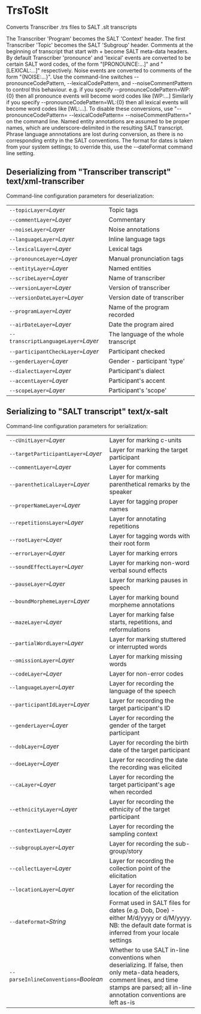 # TrsToSlt

Converts Transcriber .trs files to SALT .slt transcripts

The Transcriber 'Program' becomes the SALT 'Context' header.
The first Transcriber 'Topic' becomes the SALT 'Subgroup' header.
Comments at the beginning of transcript that start with + become SALT meta-data headers.
By default  Transcriber 'pronounce' and 'lexical' events are converted to be  certain SALT word codes, of the form "[PRONOUNCE:...]" and "[LEXICAL:...]" respectively. Noise events are converted to comments of the form "{NOISE:...}". Use the command-line switches --pronounceCodePattern, --lexicalCodePattern, and --noiseCommentPattern to control this behaviour.
e.g. if you specify --pronounceCodePattern=WP:{0} then all pronounce events will become word codes like [WP:...]
Similarly if you specify --pronounceCodePattern=WL:{0} then all lexical events will become word codes like [WL:...].
To disable these conversions, use "--pronounceCodePattern= --lexicalCodePattern= --noiseCommentPattern=" on the command line.
Named entity annotations are assumed to be proper names, which are underscore-delimited in the resulting SALT transcript.
Phrase language annnotations are lost during conversion, as there is no corresponding entity in the SALT conventions.
The format for dates is taken from your system settings; to override this, use the --dateFormat command line setting.

## Deserializing from "Transcriber transcript" text/xml-transcriber

Command-line configuration parameters for deserialization:

|   |   |
|:--|:--|
| `--topicLayer=`*Layer* | Topic tags |
| `--commentLayer=`*Layer* | Commentary |
| `--noiseLayer=`*Layer* | Noise annotations |
| `--languageLayer=`*Layer* | Inline language tags |
| `--lexicalLayer=`*Layer* | Lexical tags |
| `--pronounceLayer=`*Layer* | Manual pronunciation tags |
| `--entityLayer=`*Layer* | Named entities |
| `--scribeLayer=`*Layer* | Name of transcriber |
| `--versionLayer=`*Layer* | Version of transcriber |
| `--versionDateLayer=`*Layer* | Version date of transcriber |
| `--programLayer=`*Layer* | Name of the program recorded |
| `--airDateLayer=`*Layer* | Date the program aired |
| `--transcriptLanguageLayer=`*Layer* | The language of the whole transcript |
| `--participantCheckLayer=`*Layer* | Participant checked |
| `--genderLayer=`*Layer* | Gender - participant 'type' |
| `--dialectLayer=`*Layer* | Participant's dialect |
| `--accentLayer=`*Layer* | Participant's accent |
| `--scopeLayer=`*Layer* | Participant's 'scope' |

## Serializing to "SALT transcript" text/x-salt

Command-line configuration parameters for serialization:

|   |   |
|:--|:--|
| `--cUnitLayer=`*Layer* | Layer for marking c-units |
| `--targetParticipantLayer=`*Layer* | Layer for marking the target participant |
| `--commentLayer=`*Layer* | Layer for comments |
| `--parentheticalLayer=`*Layer* | Layer for marking parenthetical remarks by the speaker |
| `--properNameLayer=`*Layer* | Layer for tagging proper names |
| `--repetitionsLayer=`*Layer* | Layer for annotating repetitions |
| `--rootLayer=`*Layer* | Layer for tagging words with their root form |
| `--errorLayer=`*Layer* | Layer for marking errors |
| `--soundEffectLayer=`*Layer* | Layer for marking non-word verbal sound effects |
| `--pauseLayer=`*Layer* | Layer for marking pauses in speech |
| `--boundMorphemeLayer=`*Layer* | Layer for marking bound morpheme annotations |
| `--mazeLayer=`*Layer* | Layer for marking false starts, repetitions, and reformulations |
| `--partialWordLayer=`*Layer* | Layer for marking stuttered or interrupted words |
| `--omissionLayer=`*Layer* | Layer for marking missing words |
| `--codeLayer=`*Layer* | Layer for non-error codes |
| `--languageLayer=`*Layer* | Layer for recording the language of the speech |
| `--participantIdLayer=`*Layer* | Layer for recording the target participant's ID |
| `--genderLayer=`*Layer* | Layer for recording the gender of the target participant |
| `--dobLayer=`*Layer* | Layer for recording the birth date of the target participant |
| `--doeLayer=`*Layer* | Layer for recording the date the recording was elicited |
| `--caLayer=`*Layer* | Layer for recording the target participant's age when recorded |
| `--ethnicityLayer=`*Layer* | Layer for recording the ethnicity of the target participant |
| `--contextLayer=`*Layer* | Layer for recording the sampling context |
| `--subgroupLayer=`*Layer* | Layer for recording the sub-group/story |
| `--collectLayer=`*Layer* | Layer for recording the collection point of the elicitation |
| `--locationLayer=`*Layer* | Layer for recording the location of the elicitation |
| `--dateFormat=`*String* | Format used in SALT files for dates (e.g. Dob, Doe) - either M/d/yyyy or d/M/yyyy. NB: the default date format is inferred from your locale settings |
| `--parseInlineConventions=`*Boolean* | Whether to use SALT in-line conventions when deserializing. If false, then only meta-data headers, comment lines, and time stamps are parsed; all in-line annotation conventions are left as-is |
